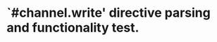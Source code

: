 `#channel.write' directive parsing and functionality test.
===========================================================
